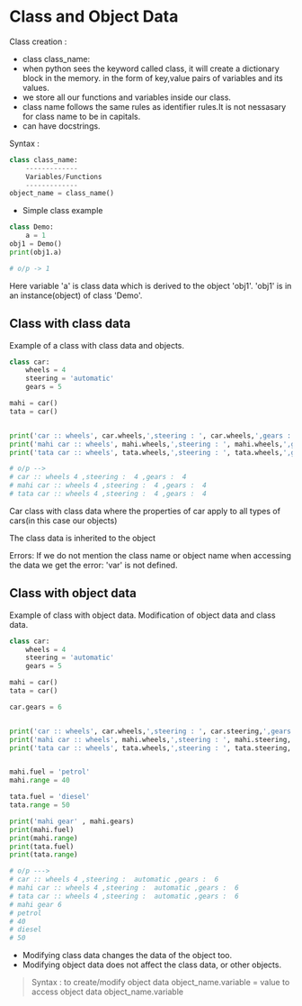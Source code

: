 # Class and Object Data

Class creation :

* class class\_name:
* when python sees the keyword called class, it will create a dictionary block in the memory. in the form of key,value pairs of variables and its values.
* we store all our functions and variables inside our class.
* class name follows the same rules as identifier rules.It is not nessasary for class name to be in capitals.
* can have docstrings.

Syntax :

```python
class class_name:
    -------------
    Variables/Functions
    -------------
object_name = class_name()
```

* Simple class example

```python
class Demo:
    a = 1
obj1 = Demo()
print(obj1.a)

# o/p -> 1
```

Here variable 'a' is class data which is derived to the object 'obj1'. 'obj1' is in an instance\(object\) of class 'Demo'.

## Class with class data

Example of a class with class data and objects.

```python
class car:
    wheels = 4
    steering = 'automatic'
    gears = 5

mahi = car()
tata = car()


print('car :: wheels', car.wheels,',steering : ', car.wheels,',gears : ', car.wheels)
print('mahi car :: wheels', mahi.wheels,',steering : ', mahi.wheels,',gears : ', mahi.wheels)
print('tata car :: wheels', tata.wheels,',steering : ', tata.wheels,',gears : ', tata.wheels)

# o/p -->
# car :: wheels 4 ,steering :  4 ,gears :  4     
# mahi car :: wheels 4 ,steering :  4 ,gears :  4
# tata car :: wheels 4 ,steering :  4 ,gears :  4
```

Car class with class data where the properties of car apply to all types of cars\(in this case our objects\)

The class data is inherited to the object

Errors: If we do not mention the class name or object name when accessing the data we get the error: 'var' is not defined.

## Class with object data

Example of class with object data. Modification of object data and class data.

```python
class car:
    wheels = 4
    steering = 'automatic'
    gears = 5

mahi = car()
tata = car()

car.gears = 6


print('car :: wheels', car.wheels,',steering : ', car.steering,',gears : ', car.gears)
print('mahi car :: wheels', mahi.wheels,',steering : ', mahi.steering,',gears : ', mahi.gears)
print('tata car :: wheels', tata.wheels,',steering : ', tata.steering,',gears : ', tata.gears)


mahi.fuel = 'petrol'
mahi.range = 40

tata.fuel = 'diesel'
tata.range = 50

print('mahi gear' , mahi.gears)
print(mahi.fuel)
print(mahi.range)
print(tata.fuel)
print(tata.range)

# o/p --->
# car :: wheels 4 ,steering :  automatic ,gears :  6     
# mahi car :: wheels 4 ,steering :  automatic ,gears :  6
# tata car :: wheels 4 ,steering :  automatic ,gears :  6
# mahi gear 6
# petrol
# 40
# diesel
# 50
```

* Modifying class data changes the data of the object too.
* Modifying object data does not affect the class data, or other objects.

> Syntax : to create/modify object data object\_name.variable = value to access object data object\_name.variable

